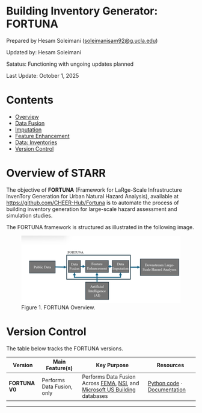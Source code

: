 # Building Inventory Generator: FORTUNA

Prepared by Hesam Soleimani (soleimanisam92@g.ucla.edu)

Updated by: Hesam Soleimani

Satatus: Functioning with ungoing updates planned

Last Update: October 1, 2025


# Contents
- [Overview](#overview)
- [Data Fusion](#d-fusion)
- [Imputation](#imputation)
- [Feature Enhancement](#feature_enhance)
- [Data: Inventories](#data)
- [Version Control](#version-c)

# Overview of STARR

The objective of **FORTUNA** (Framework for LaRge-Scale Infrastructure InvenTory Generation for Urban Natural Hazard Analysis), available at https://github.com/CHEER-Hub/Fortuna is to automate the process of building inventory generation for large-scale hazard assessment and simulation studies.

The FORTUNA framework is structured as illustrated in the following image.

<figure>
  <img src="_media/FORTUNA.png" alt="Example figure" width="600">
  <figcaption> Figure 1. FORTUNA Overview.</figcaption>
</figure>

# Version Control

The table below tracks the FORTUNA versions.

| Version        | Main Feature(s)                           | Key Purpose                                         | Resources |
|----------------|--------------------------------------------|-----------------------------------------------------|-----------|
| **FORTUNA V0** | Performs Data Fusion, only | Performs Data Fusion Across [FEMA](https://fema.maps.arcgis.com/home/item.html?id=0ec8512ad21e4bb987d7e848d14e7e24&sublayer=0), [NSI](https://www.hec.usace.army.mil/confluence/nsi/), and [Microsoft US Building](https://github.com/microsoft/USBuildingFootprints) databases | [Python code](https://github.com/CHEER-Hub/Fortuna) · [Documentation](https://hesam-92-19.github.io/Some_Documentations) |
---
